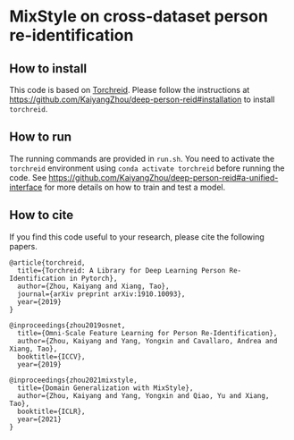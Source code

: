 # MixStyle on cross-dataset person re-identification

## How to install

This code is based on [Torchreid](https://arxiv.org/abs/1910.10093). Please follow the instructions at https://github.com/KaiyangZhou/deep-person-reid#installation to install `torchreid`.

## How to run

The running commands are provided in `run.sh`. You need to activate the `torchreid` environment using `conda activate torchreid` before running the code. See https://github.com/KaiyangZhou/deep-person-reid#a-unified-interface for more details on how to train and test a model.

## How to cite

If you find this code useful to your research, please cite the following papers.

```
@article{torchreid,
  title={Torchreid: A Library for Deep Learning Person Re-Identification in Pytorch},
  author={Zhou, Kaiyang and Xiang, Tao},
  journal={arXiv preprint arXiv:1910.10093},
  year={2019}
}

@inproceedings{zhou2019osnet,
  title={Omni-Scale Feature Learning for Person Re-Identification},
  author={Zhou, Kaiyang and Yang, Yongxin and Cavallaro, Andrea and Xiang, Tao},
  booktitle={ICCV},
  year={2019}

@inproceedings{zhou2021mixstyle,
  title={Domain Generalization with MixStyle},
  author={Zhou, Kaiyang and Yang, Yongxin and Qiao, Yu and Xiang, Tao},
  booktitle={ICLR},
  year={2021}
}
```